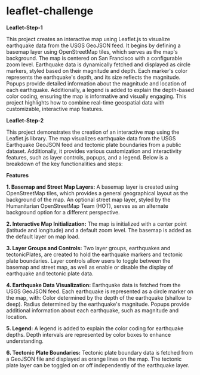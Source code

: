 # leaflet-challenge

**Leaflet-Step-1**

This project creates an interactive map using Leaflet.js to visualize earthquake data from the USGS GeoJSON feed. It begins by defining a basemap layer using OpenStreetMap tiles, which serves as the map's background. The map is centered on San Francisco with a configurable zoom level. Earthquake data is dynamically fetched and displayed as circle markers, styled based on their magnitude and depth. Each marker's color represents the earthquake's depth, and its size reflects the magnitude. Popups provide detailed information about the magnitude and location of each earthquake. Additionally, a legend is added to explain the depth-based color coding, ensuring the map is informative and visually engaging. This project highlights how to combine real-time geospatial data with customizable, interactive map features.

**Leaflet-Step-2**

This project demonstrates the creation of an interactive map using the Leaflet.js library. The map visualizes earthquake data from the USGS Earthquake GeoJSON feed and tectonic plate boundaries from a public dataset. Additionally, it provides various customization and interactivity features, such as layer controls, popups, and a legend. Below is a breakdown of the key functionalities and steps:

**Features**

**1.	Basemap and Street Map Layers:**
	A basemap layer is created using OpenStreetMap tiles, which provides a general geographical layout as the background of the map.
	An optional street map layer, styled by the Humanitarian OpenStreetMap Team (HOT), serves as an alternate background option for a different perspective.

**2.	Interactive Map Initialization:**
	The map is initialized with a center point (latitude and longitude) and a default zoom level.
	The basemap is added as the default layer on map load.

**3.	Layer Groups and Controls:**
	Two layer groups, earthquakes and tectonicPlates, are created to hold the earthquake markers and tectonic plate boundaries.
	Layer controls allow users to toggle between the basemap and street map, as well as enable or disable the display of earthquake and tectonic plate data.

**4.	Earthquake Data Visualization:**
	Earthquake data is fetched from the USGS GeoJSON feed.
	Each earthquake is represented as a circle marker on the map, with:
	Color determined by the depth of the earthquake (shallow to deep).
	Radius determined by the earthquake's magnitude.
	Popups provide additional information about each earthquake, such as magnitude and location.

**5.	Legend:**
	A legend is added to explain the color coding for earthquake depths. Depth intervals are represented by color boxes to enhance understanding.

**6.	Tectonic Plate Boundaries:**
	Tectonic plate boundary data is fetched from a GeoJSON file and displayed as orange lines on the map.
	The tectonic plate layer can be toggled on or off independently of the earthquake layer.


